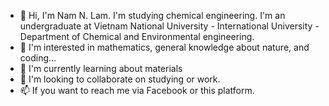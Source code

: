 - 👋 Hi, I'm Nam N. Lam. I'm studying chemical engineering. I'm an undergraduate at Vietnam National University - International University - Department of Chemical and
    Environmental engineering. 
- 👀 I'm interested in mathematics, general knowledge about nature, and coding...
- 🌱 I'm currently learning about materials
- 💞️ I'm looking to collaborate on studying or work.
- 📫 If you want to reach me via Facebook or this platform. 

<!---
mrnamlam/mrnamlam is a ✨ special ✨ repository because its `README.md` (this file) appears on your GitHub profile.
You can click the Preview link to take a look at your changes.
--->
